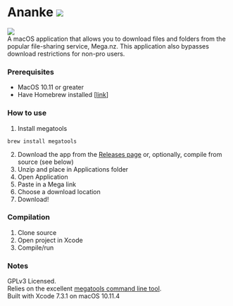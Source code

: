 # Ananke ![](https://github.com/jacquesCedric/Ananke/blob/master/megadl/Assets.xcassets/AppIcon.appiconset/icon_32x32.png?raw=true)

![](https://github.com/jacquesCedric/Ananke/blob/master/anankeScreen.png?raw=true)  
A macOS application that allows you to download files and folders from the popular file-sharing service, Mega.nz. This application also bypasses download restrictions for non-pro users.

### Prerequisites
- MacOS 10.11 or greater
- Have Homebrew installed [[link](https://brew.sh/)]

### How to use
1. Install megatools
~~~~
brew install megatools
~~~~
2. Download the app from the [Releases page](https://github.com/jacquesCedric/Ananke/releases) or, optionally, compile from source (see below)
3. Unzip and place in Applications folder
4. Open Application
5. Paste in a Mega link
6. Choose a download location
7. Download!

### Compilation
1. Clone source
2. Open project in Xcode
3. Compile/run

### Notes
GPLv3 Licensed.  
Relies on the excellent [megatools command line tool](https://github.com/megous/megatools).  
Built with Xcode 7.3.1 on macOS 10.11.4  
